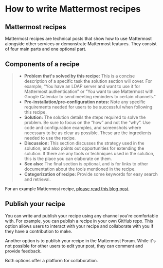 
# How to write Mattermost recipes

## Mattermost recipes

Mattermost recipes are technical posts that show how to use Mattermost alongside other services or demonstrate Mattermost features. They consist of four main parts and one optional part.

## Components of a recipe

> * **Problem that's solved by this recipe:** This is a concise description of a specific task the solution section will cover. For example, “You have an LDAP server and want to use it for Mattermost authentication” or “You want to use Mattermost with Google Calendar to send meeting reminders to certain channels.”
> * **Pre-installation/pre-configuration notes:** Note any specific requirements needed for users to be successful when following this recipe.
> * **Solution:** The solution details the steps required to solve the problem. Be sure to focus on the “how” and not the “why”. Use code and configuration examples, and screenshots where necessary to be as clear as possible. These are the ingredients needed to use the recipe.
> * **Discussion:** This section discusses the strategy used in the solution, and also points out opportunities for extending the solution. If there are any tools or techniques used in the solution, this is the place you can elaborate on them.
> * **See also:** The final section is optional, and is for links to other documentation about the tools mentioned in the recipe.
> * **Categorization of recipe:** Provide some keywords for easy search and retrieval.

For an example Mattermost recipe, [please read this blog post](https://about.mattermost.com/learn/connect-irc-to-mattermost/).

## Publish your recipe

You can write and publish your recipe using any channel you're comfortable with. For example, you can publish a recipe in your own GitHub repo. This option allows users to interact with your recipe and collaborate with you if they have a contribution to make.

Another option is to publish your recipe in the Mattermost Forum. While it's not possible for other users to edit your post, they can comment and provide feedback.

Both options offer a platform for collaboration.

